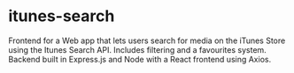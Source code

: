 # itunes-search
Frontend for a Web app that lets users search for media on the iTunes Store using the Itunes Search API. Includes filtering and a favourites system. Backend built in Express.js and Node with a React frontend using Axios.
